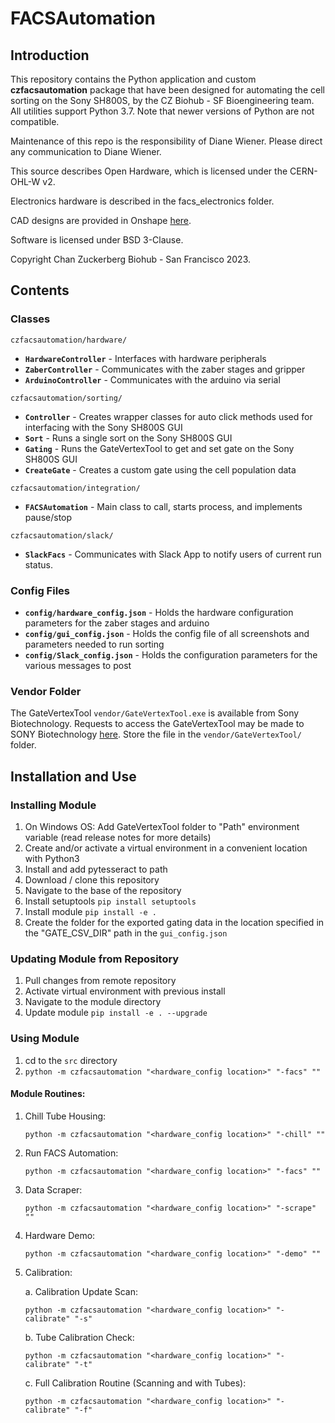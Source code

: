 # FACSAutomation

## Introduction
This repository contains the Python application and custom **czfacsautomation** package that have been designed for automating the cell sorting on the Sony SH800S, by the CZ Biohub - SF Bioengineering team. All utilities support Python 3.7. Note that newer versions of Python are not compatible.

Maintenance of this repo is the responsibility of Diane Wiener. Please direct any communication to Diane Wiener. 

This source describes Open Hardware, which is licensed under the CERN-OHL-W v2. 

Electronics hardware is described in the facs_electronics folder.

CAD designs are provided in Onshape [here](https://cad.onshape.com/documents/c1a3ab256e8df7a71b82db8c/w/ab65c37920d47d4a2484a277/e/421207c6e308bccf3dd4e5b1?configuration=default&renderMode=0&uiState=640b930bf24bcf207edf60a6).

Software is licensed under BSD 3-Clause.

Copyright Chan Zuckerberg Biohub - San Francisco 2023.

## Contents

### Classes
`czfacsautomation/hardware/`
* __`HardwareController`__ - Interfaces with hardware peripherals
* __`ZaberController`__ - Communicates with the zaber stages and gripper
* __`ArduinoController`__ - Communicates with the arduino via serial

`czfacsautomation/sorting/`
* __`Controller`__ - Creates wrapper classes for auto click methods used for interfacing with the Sony SH800S GUI
* __`Sort`__ - Runs a single sort on the Sony SH800S GUI
* __`Gating`__ - Runs the GateVertexTool to get and set gate on the Sony SH800S GUI
* __`CreateGate`__ - Creates a custom gate using the cell population data

`czfacsautomation/integration/`
* __`FACSAutomation`__ - Main class to call, starts process, and implements pause/stop

`czfacsautomation/slack/`
* __`SlackFacs`__ - Communicates with Slack App to notify users of current run status.

### Config Files
* __`config/hardware_config.json`__ - Holds the hardware configuration parameters for the zaber stages and arduino
* __`config/gui_config.json`__ - Holds the config file of all screenshots and parameters needed to run sorting
* __`config/Slack_config.json`__ - Holds the configuration parameters for the various messages to post

### Vendor Folder
The GateVertexTool `vendor/GateVertexTool.exe` is available from Sony Biotechnology.
Requests to access the GateVertexTool may be made to SONY Biotechnology [here](https://go.sonybiotechnology.com/gate-vertex.html).
Store the file in the `vendor/GateVertexTool/` folder.

## Installation and Use
### Installing Module
1. On Windows OS: Add GateVertexTool folder to "Path" environment variable (read release notes for more details)
2. Create and/or activate a virtual environment in a convenient location with Python3
3. Install and add pytesseract to path
4. Download / clone this repository
5. Navigate to the base of the repository
6. Install setuptools `pip install setuptools`
7. Install module `pip install -e .`
8. Create the folder for the exported gating data in the location specified in the "GATE_CSV_DIR" path in the `gui_config.json` 

### Updating Module from Repository
1. Pull changes from remote repository
2. Activate virtual environment with previous install
3. Navigate to the module directory
4. Update module `pip install -e . --upgrade`

### Using Module
1. cd to the `src` directory
2. `python -m czfacsautomation "<hardware_config location>" "-facs" ""`

#### Module Routines:
1. Chill Tube Housing:
   
   `python -m czfacsautomation "<hardware_config location>" "-chill" ""`

2. Run FACS Automation:
   
   `python -m czfacsautomation "<hardware_config location>" "-facs" ""`

3. Data Scraper:
   
   `python -m czfacsautomation "<hardware_config location>" "-scrape" ""`

4. Hardware Demo:
   
   `python -m czfacsautomation "<hardware_config location>" "-demo" ""`

5. Calibration:
   
   a. Calibration Update Scan:
      
   `python -m czfacsautomation "<hardware_config location>" "-calibrate" "-s"`
   
   b. Tube Calibration Check:
      
   `python -m czfacsautomation "<hardware_config location>" "-calibrate" "-t"`
   
   c. Full Calibration Routine (Scanning and with Tubes):
      
   `python -m czfacsautomation "<hardware_config location>" "-calibrate" "-f"`
